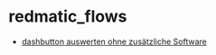 # redmatic_flows

* [dashbutton auswerten ohne zusätzliche Software](https://github.com/holgerimbery/redmatic_flows/blob/master/dashbutton_auswerten/dashbutton.md) 
